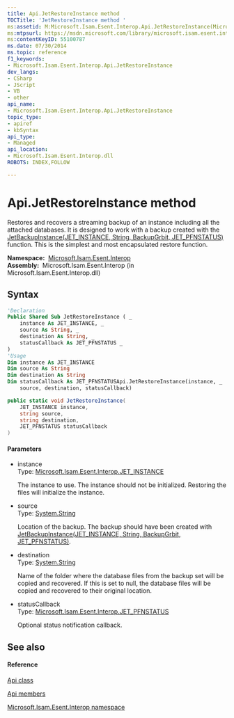 ```yaml
---
title: Api.JetRestoreInstance method 
TOCTitle: 'JetRestoreInstance method '
ms:assetid: M:Microsoft.Isam.Esent.Interop.Api.JetRestoreInstance(Microsoft.Isam.Esent.Interop.JET_INSTANCE,System.String,System.String,Microsoft.Isam.Esent.Interop.JET_PFNSTATUS)
ms:mtpsurl: https://msdn.microsoft.com/library/microsoft.isam.esent.interop.api.jetrestoreinstance(v=EXCHG.10)
ms:contentKeyID: 55100787
ms.date: 07/30/2014
ms.topic: reference
f1_keywords:
- Microsoft.Isam.Esent.Interop.Api.JetRestoreInstance
dev_langs:
- CSharp
- JScript
- VB
- other
api_name: 
- Microsoft.Isam.Esent.Interop.Api.JetRestoreInstance
topic_type: 
- apiref
- kbSyntax
api_type: 
- Managed
api_location: 
- Microsoft.Isam.Esent.Interop.dll
ROBOTS: INDEX,FOLLOW

---
```


# Api.JetRestoreInstance method

Restores and recovers a streaming backup of an instance including all the attached databases. It is designed to work with a backup created with the [JetBackupInstance(JET_INSTANCE, String, BackupGrbit, JET_PFNSTATUS)](dn292102\(v=exchg.10\).md) function. This is the simplest and most encapsulated restore function.

**Namespace:**  [Microsoft.Isam.Esent.Interop](hh596136\(v=exchg.10\).md)  
**Assembly:**  Microsoft.Isam.Esent.Interop (in Microsoft.Isam.Esent.Interop.dll)

## Syntax

``` vb
'Declaration
Public Shared Sub JetRestoreInstance ( _
    instance As JET_INSTANCE, _
    source As String, _
    destination As String, _
    statusCallback As JET_PFNSTATUS _
)
'Usage
Dim instance As JET_INSTANCE
Dim source As String
Dim destination As String
Dim statusCallback As JET_PFNSTATUSApi.JetRestoreInstance(instance, _
    source, destination, statusCallback)
```

``` csharp
public static void JetRestoreInstance(
    JET_INSTANCE instance,
    string source,
    string destination,
    JET_PFNSTATUS statusCallback
)
```

#### Parameters

  - instance  
    Type: [Microsoft.Isam.Esent.Interop.JET_INSTANCE](hh564593\(v=exchg.10\).md)  
    
    The instance to use. The instance should not be initialized. Restoring the files will initialize the instance.

<!-- end list -->

  - source  
    Type: [System.String](/dotnet/api/system.string)  
    
    Location of the backup. The backup should have been created with [JetBackupInstance(JET_INSTANCE, String, BackupGrbit, JET_PFNSTATUS)](dn292102\(v=exchg.10\).md).

<!-- end list -->

  - destination  
    Type: [System.String](/dotnet/api/system.string)  
    
    Name of the folder where the database files from the backup set will be copied and recovered. If this is set to null, the database files will be copied and recovered to their original location.

<!-- end list -->

  - statusCallback  
    Type: [Microsoft.Isam.Esent.Interop.JET_PFNSTATUS](hh565966\(v=exchg.10\).md)  
    
    Optional status notification callback.

## See also

#### Reference

[Api class](dn292211\(v=exchg.10\).md)

[Api members](dn292213\(v=exchg.10\).md)

[Microsoft.Isam.Esent.Interop namespace](hh596136\(v=exchg.10\).md)